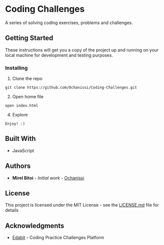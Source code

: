 # Coding Challenges

A series of solving coding exercises, problems and challenges.

## Getting Started

These instructions will get you a copy of the project up and running on your local machine for development and testing purposes.

### Installing

1. Clone the repo

```
git clone https://github.com/Ochanissi/Coding-Challenges.git
```

2. Open home file

```
open index.html
```

4. Explore

```
Enjoy! :)
```

## Built With

- JavaScript

## Authors

- **Mirel Bitoi** - _Initial work_ - [Ochanissi](https://github.com/Ochanissi)

## License

This project is licensed under the MIT License - see the [LICENSE.md](LICENSE.md) file for details

## Acknowledgments

- [Edabit](https://edabit.com/user/zTZtM9jRsu8eXie6s) - Coding Practice Challenges Platform
